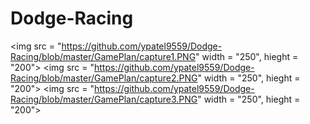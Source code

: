 # Dodge-Racing
<img src = "https://github.com/ypatel9559/Dodge-Racing/blob/master/GamePlan/capture1.PNG" width = "250", hieght = "200">
<img src = "https://github.com/ypatel9559/Dodge-Racing/blob/master/GamePlan/capture2.PNG" width = "250", hieght = "200">
<img src = "https://github.com/ypatel9559/Dodge-Racing/blob/master/GamePlan/capture3.PNG" width = "250", hieght = "200">
